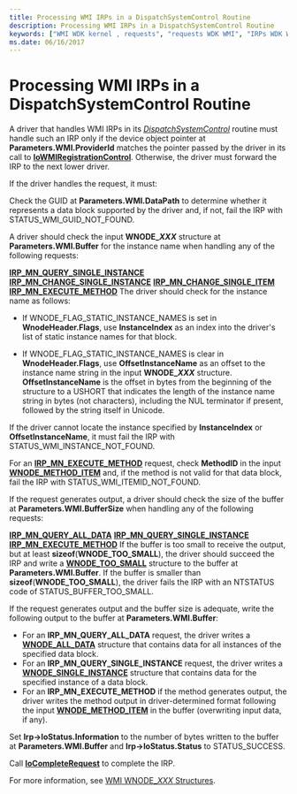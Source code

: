 ```yaml
---
title: Processing WMI IRPs in a DispatchSystemControl Routine
description: Processing WMI IRPs in a DispatchSystemControl Routine
keywords: ["WMI WDK kernel , requests", "requests WDK WMI", "IRPs WDK WMI", "DispatchSystemControl routine"]
ms.date: 06/16/2017
---
```


# Processing WMI IRPs in a DispatchSystemControl Routine





A driver that handles WMI IRPs in its [*DispatchSystemControl*](/windows-hardware/drivers/ddi/wdm/nc-wdm-driver_dispatch) routine must handle such an IRP only if the device object pointer at **Parameters.WMI.ProviderId** matches the pointer passed by the driver in its call to [**IoWMIRegistrationControl**](/windows-hardware/drivers/ddi/wdm/nf-wdm-iowmiregistrationcontrol). Otherwise, the driver must forward the IRP to the next lower driver.

If the driver handles the request, it must:

Check the GUID at **Parameters.WMI.DataPath** to determine whether it represents a data block supported by the driver and, if not, fail the IRP with STATUS\_WMI\_GUID\_NOT\_FOUND.

A driver should check the input **WNODE\_*XXX*** structure at **Parameters.WMI.Buffer** for the instance name when handling any of the following requests:

[**IRP\_MN\_QUERY\_SINGLE\_INSTANCE**](./irp-mn-query-single-instance.md)
[**IRP\_MN\_CHANGE\_SINGLE\_INSTANCE**](./irp-mn-change-single-instance.md)
[**IRP\_MN\_CHANGE\_SINGLE\_ITEM**](./irp-mn-change-single-item.md)
[**IRP\_MN\_EXECUTE\_METHOD**](./irp-mn-execute-method.md)
The driver should check for the instance name as follows:

- If WNODE\_FLAG\_STATIC\_INSTANCE\_NAMES is set in **WnodeHeader.Flags**, use **InstanceIndex** as an index into the driver's list of static instance names for that block.

- If WNODE\_FLAG\_STATIC\_INSTANCE\_NAMES is clear in **WnodeHeader.Flags**, use **OffsetInstanceName** as an offset to the instance name string in the input **WNODE\_*XXX*** structure. **OffsetInstanceName** is the offset in bytes from the beginning of the structure to a USHORT that indicates the length of the instance name string in bytes (not characters), including the NUL terminator if present, followed by the string itself in Unicode.

If the driver cannot locate the instance specified by **InstanceIndex** or **OffsetInstanceName**, it must fail the IRP with STATUS\_WMI\_INSTANCE\_NOT\_FOUND.

For an [**IRP\_MN\_EXECUTE\_METHOD**](./irp-mn-execute-method.md) request, check **MethodID** in the input [**WNODE\_METHOD\_ITEM**](/windows-hardware/drivers/ddi/wmistr/ns-wmistr-tagwnode_method_item) and, if the method is not valid for that data block, fail the IRP with STATUS\_WMI\_ITEMID\_NOT\_FOUND.

If the request generates output, a driver should check the size of the buffer at **Parameters.WMI.BufferSize** when handling any of the following requests:

[**IRP\_MN\_QUERY\_ALL\_DATA**](./irp-mn-query-all-data.md)
[**IRP\_MN\_QUERY\_SINGLE\_INSTANCE**](./irp-mn-query-single-instance.md)
[**IRP\_MN\_EXECUTE\_METHOD**](./irp-mn-execute-method.md)
If the buffer is too small to receive the output, but at least **sizeof**(**WNODE\_TOO\_SMALL**), the driver should succeed the IRP and write a [**WNODE\_TOO\_SMALL**](/windows-hardware/drivers/ddi/wmistr/ns-wmistr-tagwnode_too_small) structure to the buffer at **Parameters.WMI.Buffer**. If the buffer is smaller than **sizeof**(**WNODE\_TOO\_SMALL**), the driver fails the IRP with an NTSTATUS code of STATUS\_BUFFER\_TOO\_SMALL.

If the request generates output and the buffer size is adequate, write the following output to the buffer at **Parameters.WMI.Buffer**:
-   For an **IRP\_MN\_QUERY\_ALL\_DATA** request, the driver writes a [**WNODE\_ALL\_DATA**](/windows-hardware/drivers/ddi/wmistr/ns-wmistr-tagwnode_all_data) structure that contains data for all instances of the specified data block.
-   For an **IRP\_MN\_QUERY\_SINGLE\_INSTANCE** request, the driver writes a [**WNODE\_SINGLE\_INSTANCE**](/windows-hardware/drivers/ddi/wmistr/ns-wmistr-tagwnode_single_instance) structure that contains data for the specified instance of a data block.
-   For an **IRP\_MN\_EXECUTE\_METHOD** if the method generates output, the driver writes the method output in driver-determined format following the input [**WNODE\_METHOD\_ITEM**](/windows-hardware/drivers/ddi/wmistr/ns-wmistr-tagwnode_method_item) in the buffer (overwriting input data, if any).

Set **Irp-&gt;IoStatus.Information** to the number of bytes written to the buffer at **Parameters.WMI.Buffer** and **Irp-&gt;IoStatus.Status** to STATUS\_SUCCESS.

Call [**IoCompleteRequest**](/windows-hardware/drivers/ddi/wdm/nf-wdm-iocompleterequest) to complete the IRP.

For more information, see [WMI WNODE\_*XXX* Structures](wmi-wnode-xxx-structures.md).

 

